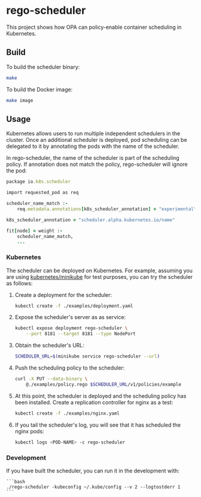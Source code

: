 # rego-scheduler

This project shows how OPA can policy-enable container scheduling in Kubernetes.

## Build

To build the scheduler binary:

```bash
make
```

To build the Docker image:

```bash
make image
```

## Usage

Kubernetes allows users to run multiple independent schedulers in the cluster. Once an additional scheduler is deployed, pod scheduling can be delegated to it by annotating the pods with the name of the scheduler.

In rego-scheduler, the name of the scheduler is part of the scheduling policy. If annotation does not match the policy, rego-scheduler will ignore the pod:

```ruby
package io.k8s.scheduler

import requested_pod as req

scheduler_name_match :-
	req.metadata.annotations[k8s_scheduler_annotation] = "experimental"

k8s_scheduler_annotation = "scheduler.alpha.kubernetes.io/name"

fit[node] = weight :-
	scheduler_name_match,
	...
```

### Kubernetes

The scheduler can be deployed on Kubernetes. For example, assuming you are using [kubernetes/minikube](https://github.com/kubernetes/minikube) for test purposes, you can try the scheduler as follows:

1. Create a deployment for the scheduler:

	```bash
	kubectl create -f ./examples/deployment.yaml
	```

1. Expose the scheduler's server as as service:

	```bash
	kubectl expose deployment rego-scheduler \
		--port 8181 --target 8181 --type NodePort
	```

1.  Obtain the scheduler's URL:


	```bash
	SCHEDULER_URL=$(minikube service rego-scheduler --url)
	```

1. Push the scheduling policy to the scheduler:


	```bash
	curl -X PUT --data-binary \
		@./examples/policy.rego $SCHEDULER_URL/v1/policies/example
	```

1. At this point, the scheduler is deployed and the scheduling policy has been installed. Create a replication controller for nginx as a test:

	```bash
	kubectl create -f ./examples/nginx.yaml
	```

1. If you tail the scheduler's log, you will see that it has scheduled the nginx pods:

	```bash
	kubectl logs <POD-NAME> -c rego-scheduler
	```

### Development

If you have built the scheduler, you can run it in the development with:

	```bash
	./rego-scheduler -kubeconfig ~/.kube/config --v 2 --logtostderr 1
	```